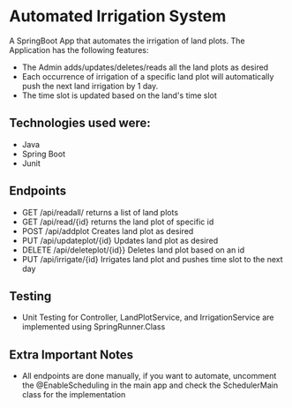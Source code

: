 # Automated Irrigation System

A SpringBoot App that automates the irrigation of land plots.
The Application has the following features:
* The Admin adds/updates/deletes/reads all the land plots as desired
* Each occurrence of irrigation of a specific land plot will automatically push the next land irrigation by 1 day.
* The time slot is updated based on the land's time slot


## Technologies used were:
- Java 
- Spring Boot
- Junit 

## Endpoints
* GET /api/readall/              returns a list of land plots
* GET /api/read/{id}             returns the land plot of specific id
* POST /api/addplot              Creates land plot as desired
* PUT /api/updateplot/{id}       Updates land plot as desired
* DELETE /api/deleteplot/{id}}   Deletes land plot based on an id
* PUT /api/irrigate/{id}         Irrigates land plot and pushes time slot to the next day

## Testing
- Unit Testing for Controller, LandPlotService, and IrrigationService are implemented using SpringRunner.Class

## Extra Important Notes

  * All endpoints are done manually, if you want to automate, uncomment the @EnableScheduling in the main app and check the SchedulerMain class for the implementation
